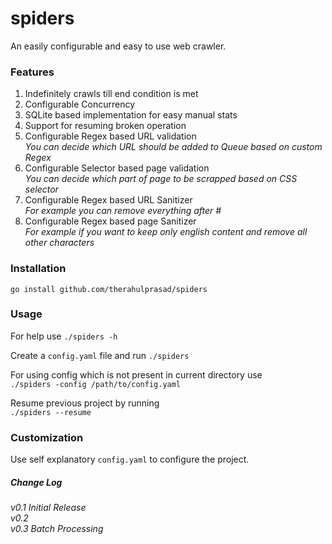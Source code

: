 # spiders
An easily configurable and easy to use web crawler. 

### Features
1. Indefinitely crawls till end condition is met
2. Configurable Concurrency  
3. SQLite based implementation for easy manual stats
4. Support for resuming broken operation
5. Configurable Regex based URL validation  
_You can decide which URL should be added to Queue based on custom Regex_
6. Configurable Selector based page validation  
_You can decide which part of page to be scrapped based on CSS selector_
7. Configurable Regex based URL Sanitizer  
_For example you can remove everything after #_
8. Configurable Regex based page Sanitizer  
_For example if you want to keep only english content and remove all other characters_

### Installation
`go install github.com/therahulprasad/spiders`

### Usage
For help use
`./spiders -h`

Create a `config.yaml` file and run 
`./spiders`
    
For using config which is not present in current directory use  
`./spiders -config /path/to/config.yaml`

Resume previous project by running   
`./spiders --resume`  

### Customization
Use self explanatory `config.yaml` to configure the project.

##### Change Log
_v0.1 Initial Release_  
_v0.2_  
_v0.3 Batch Processing_

